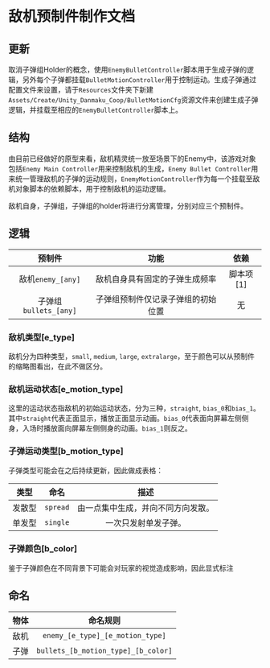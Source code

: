 # 敌机预制件制作文档

## 更新

取消子弹组Holder的概念，使用`EnemyBulletController`脚本用于生成子弹的逻辑，另外每个子弹都挂载`BulletMotionController`用于控制运动。生成子弹通过配置文件来设置，请于`Resources`文件夹下新建`Assets/Create/Unity_Danmaku_Coop/BulletMotionCfg`资源文件来创建生成子弹逻辑，并挂载至相应的`EnemyBulletController`脚本上。

## 结构

由目前已经做好的原型来看，敌机精灵统一放至场景下的Enemy中，该游戏对象包括`Enemy Main Controller`用来控制敌机的生成，`Enemy Bullet Controller`用来统一管理敌机的子弹的运动规则，`EnemyMotionController`作为每一个挂载至敌机对象脚本的依赖脚本，用于控制敌机的运动逻辑。

敌机自身，子弹组，子弹组的holder将进行分离管理，分别对应三个预制件。

## 逻辑

|        预制件         |                功能                |   依赖    |
| :-------------------: | :--------------------------------: | :-------: |
|   敌机`enemy_[any]`   |   敌机自身具有固定的子弹生成频率   | 脚本项[1] |
| 子弹组`bullets_[any]` | 子弹组预制件仅记录子弹组的初始位置 |    无     |

[^1]: 包括运动轨迹控制脚本`EnemyMotionController`和子弹生成控制脚本`EnemyBulletSpawner`



### 敌机类型[e_type]

敌机分为四种类型，`small`, `medium`, `large`, `extralarge`，至于颜色可以从预制件的缩略图看出，在此不做区分。

### 敌机运动状态[e_motion_type]

这里的运动状态指敌机的初始运动状态，分为三种，`straight`, `bias_0`和`bias_1`。其中`straight`代表正面显示，播放正面显示动画。`bias_0`代表面向屏幕左侧侧身，入场时播放面向屏幕左侧侧身的动画。`bias_1`则反之。

### 子弹运动类型[b_motion_type]

子弹类型可能会在之后持续更新，因此做成表格：

|  类型  |   命名   |                描述                |
| :----: | :------: | :--------------------------------: |
| 发散型 | `spread` | 由一点集中生成，并向不同方向发散。 |
| 单发型 | `single` |        一次只发射单发子弹。        |

### 子弹颜色[b_color]

鉴于子弹颜色在不同背景下可能会对玩家的视觉造成影响，因此显式标注

## 命名

| 物体 |              命名规则               |
| :--: | :---------------------------------: |
| 敌机 |  `enemy_[e_type]_[e_motion_type]`   |
| 子弹 | `bullets_[b_motion_type]_[b_color]` |

